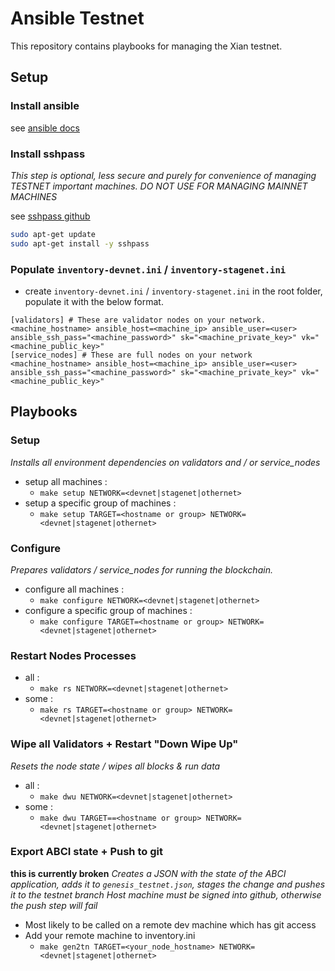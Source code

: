 # Ansible Testnet

This repository contains playbooks for managing the Xian testnet.

## Setup

### Install ansible

see [ansible docs](https://docs.ansible.com/ansible/latest/installation_guide/intro_installation.html)

### Install sshpass 
*This step is optional, less secure and purely for convenience of managing TESTNET important machines.*
*DO NOT USE FOR MANAGING MAINNET MACHINES*

see [sshpass github](https://gist.github.com/arunoda/7790979)

```bash
sudo apt-get update
sudo apt-get install -y sshpass
```

### Populate `inventory-devnet.ini` / `inventory-stagenet.ini`
- create `inventory-devnet.ini` / `inventory-stagenet.ini` in the root folder, populate it with the below format.
```
[validators] # These are validator nodes on your network.
<machine_hostname> ansible_host=<machine_ip> ansible_user=<user> ansible_ssh_pass="<machine_password>" sk="<machine_private_key>" vk="<machine_public_key>"
[service_nodes] # These are full nodes on your network
<machine_hostname> ansible_host=<machine_ip> ansible_user=<user> ansible_ssh_pass="<machine_password>" sk="<machine_private_key>" vk="<machine_public_key>"
```

## Playbooks

### Setup
*Installs all environment dependencies on validators and / or service_nodes*
- setup all machines :
  - `make setup NETWORK=<devnet|stagenet|othernet>`
- setup a specific group of machines :
  - `make setup TARGET=<hostname or group> NETWORK=<devnet|stagenet|othernet>` 

### Configure
*Prepares validators / service_nodes for running the blockchain.*
- configure all machines :
  - `make configure NETWORK=<devnet|stagenet|othernet>`
- configure a specific group of machines :
  - `make configure TARGET=<hostname or group> NETWORK=<devnet|stagenet|othernet>`

### Restart Nodes Processes
- all :
  - `make rs NETWORK=<devnet|stagenet|othernet>`
- some :
  - `make rs TARGET=<hostname or group> NETWORK=<devnet|stagenet|othernet>`

### Wipe all Validators + Restart "Down Wipe Up"
*Resets the node state / wipes all blocks & run data*
- all :
  - `make dwu NETWORK=<devnet|stagenet|othernet>`
- some :
  - `make dwu TARGET==<hostname or group> NETWORK=<devnet|stagenet|othernet>`
  
### Export ABCI state + Push to git
**this is currently broken**
*Creates a JSON with the state of the ABCI application, adds it to `genesis_testnet.json`, stages the change and pushes it to the testnet branch*
*Host machine must be signed into github, otherwise the push step will fail*
- Most likely to be called on a remote dev machine which has git access
- Add your remote machine to inventory.ini
  - `make gen2tn TARGET=<your_node_hostname> NETWORK=<devnet|stagenet|othernet>`
